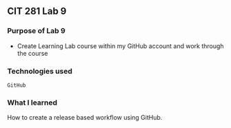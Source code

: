 ## CIT 281 Lab 9

### Purpose of Lab 9
* Create Learning Lab course within my GitHub account and work through the course


### Technologies used
`GitHub`


### What I learned
How to create a release based workflow using GitHub.


